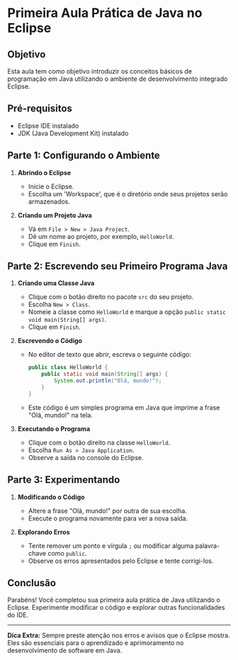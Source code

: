 
# Primeira Aula Prática de Java no Eclipse

## Objetivo
Esta aula tem como objetivo introduzir os conceitos básicos de programação em Java utilizando o ambiente de desenvolvimento integrado Eclipse.

## Pré-requisitos
- Eclipse IDE instalado
- JDK (Java Development Kit) instalado

## Parte 1: Configurando o Ambiente

1. **Abrindo o Eclipse**
   - Inicie o Eclipse.
   - Escolha um 'Workspace', que é o diretório onde seus projetos serão armazenados.

2. **Criando um Projeto Java**
   - Vá em `File > New > Java Project`.
   - Dê um nome ao projeto, por exemplo, `HelloWorld`.
   - Clique em `Finish`.

## Parte 2: Escrevendo seu Primeiro Programa Java

1. **Criando uma Classe Java**
   - Clique com o botão direito no pacote `src` do seu projeto.
   - Escolha `New > Class`.
   - Nomeie a classe como `HelloWorld` e marque a opção `public static void main(String[] args)`.
   - Clique em `Finish`.

2. **Escrevendo o Código**
   - No editor de texto que abrir, escreva o seguinte código:

     ```java
     public class HelloWorld {
         public static void main(String[] args) {
             System.out.println("Olá, mundo!");
         }
     }
     ```

   - Este código é um simples programa em Java que imprime a frase "Olá, mundo!" na tela.

3. **Executando o Programa**
   - Clique com o botão direito na classe `HelloWorld`.
   - Escolha `Run As > Java Application`.
   - Observe a saída no console do Eclipse.

## Parte 3: Experimentando

1. **Modificando o Código**
   - Altere a frase "Olá, mundo!" por outra de sua escolha.
   - Execute o programa novamente para ver a nova saída.

2. **Explorando Erros**
   - Tente remover um ponto e vírgula `;` ou modificar alguma palavra-chave como `public`.
   - Observe os erros apresentados pelo Eclipse e tente corrigi-los.

## Conclusão

Parabéns! Você completou sua primeira aula prática de Java utilizando o Eclipse. Experimente modificar o código e explorar outras funcionalidades do IDE.

---

**Dica Extra:** Sempre preste atenção nos erros e avisos que o Eclipse mostra. Eles são essenciais para o aprendizado e aprimoramento no desenvolvimento de software em Java.
